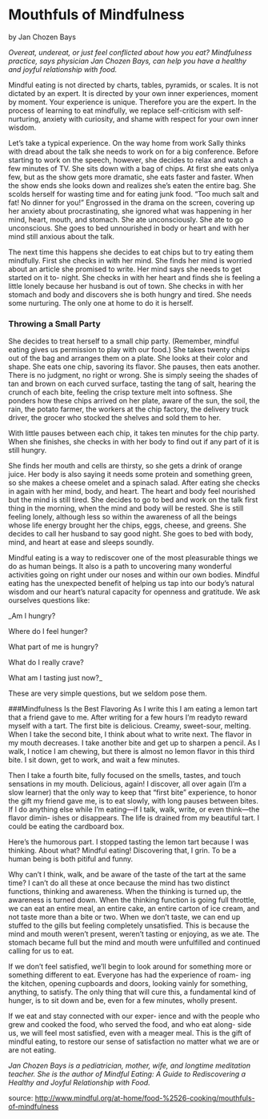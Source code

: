 Mouthfuls of Mindfulness
========================
by Jan Chozen Bays

_Overeat, undereat, or just feel conflicted about how you
eat? Mindfulness practice, says physician Jan Chozen
Bays, can help you have a healthy and joyful relationship
with food._

Mindful eating is not directed by charts,
tables, pyramids, or scales. It is not dictated by an
expert. It is directed by your own inner
experiences, moment by moment. Your
experience is unique. Therefore you are the
expert. In the process of learning to eat mindfully,
we replace self-criticism with self-nurturing,
anxiety with curiosity, and shame with respect for
your own inner wisdom.

Let’s take a typical experience. On the way
home from work Sally thinks with dread about the
talk she needs to work on for a big conference.
Before starting to work on the speech, however,
she decides to relax and watch a few minutes of
TV. She sits down with a bag of chips. At first she
eats onlya few, but as the show gets more
dramatic, she eats faster and faster. When the
show ends she looks down and realizes she’s eaten
the entire bag. She scolds herself for wasting time
and for eating junk food. “Too much salt and fat!
No dinner for you!” Engrossed in the drama on
the screen, covering up her anxiety about
procrastinating, she ignored what was happening
in her mind, heart, mouth, and stomach. She ate
unconsciously. She ate to go unconscious. She
goes to bed unnourished in body or heart and with
her mind still anxious about the talk.

The next time this happens she decides to eat
chips but to try eating them mindfully. First she
checks in with her mind. She finds her mind is
worried about an article she promised to write.
Her mind says she needs to get started on it to-
night. She checks in with her heart and finds she is
feeling a little lonely because her husband is out
of town. She checks in with her stomach and body
and discovers she is both hungry and tired. She
needs some nurturing. The only one at home to do
it is herself.

### Throwing a Small Party
She decides to treat herself to a small chip
party. (Remember, mindful eating gives us
permission to play with our food.) She takes
twenty chips out of the bag and arranges them on
a plate. She looks at their color and shape. She
eats one chip, savoring its flavor. She pauses, then
eats another. There is no judgment, no right or
wrong. She is simply seeing the shades of tan and
brown on each curved surface, tasting the tang of
salt, hearing the crunch of each bite, feeling the
crisp texture melt into softness. She ponders how
these chips arrived on her plate, aware of the sun,
the soil, the rain, the potato farmer, the workers at
the chip factory, the delivery truck driver, the
grocer who stocked the shelves and sold them to
her.

With little pauses between each chip, it takes
ten minutes for the chip party. When she finishes,
she checks in with her body to find out if any part
of it is still hungry.

She finds her mouth and cells are thirsty, so
she gets a drink of orange juice. Her body is also
saying it needs some protein and something green,
so she makes a cheese omelet and a spinach salad.
After eating she checks in again with her mind,
body, and heart. The heart and body feel
nourished but the mind is still tired. She decides to
go to bed and work on the talk first thing in the
morning, when the mind and body will be rested.
She is still feeling lonely, although less so within
the awareness of all the beings whose life energy
brought her the chips, eggs, cheese, and greens.
She decides to call her husband to say good night.
She goes to bed with body, mind, and heart at ease
and sleeps soundly.

Mindful eating is a way to rediscover one of
the most pleasurable things we do as human
beings. It also is a path to uncovering many
wonderful activities going on right under our
noses and within our own bodies. Mindful eating
has the unexpected benefit of helping us tap into
our body’s natural wisdom and our heart’s natural
capacity for openness and gratitude. We ask
ourselves questions like:

_Am I hungry?

Where do I feel hunger?

What part of me is hungry?

What do I really crave?

What am I tasting just now?_

These are very simple questions, but we
seldom pose them.

###Mindfulness Is the Best Flavoring
As I write this I am eating a lemon tart that a
friend gave to me. After writing for a few hours
I’m readyto reward myself with a tart. The first
bite is delicious. Creamy, sweet-sour, melting.
When I take the second bite, I think about what to
write next. The flavor in my mouth decreases. I
take another bite and get up to sharpen a pencil.
As I walk, I notice I am chewing, but there is
almost no lemon flavor in this third bite. I sit
down, get to work, and wait a few minutes.

Then I take a fourth bite, fully focused on the
smells, tastes, and touch sensations in my mouth.
Delicious, again! I discover, all over again (I’m a
slow learner) that the only way to keep that “first
bite” experience, to honor the gift my friend gave
me, is to eat slowly, with long pauses between
bites. If I do anything else while I’m eating—if I
talk, walk, write, or even think—the flavor dimin-
ishes or disappears. The life is drained from my
beautiful tart. I could be eating the cardboard box.

Here’s the humorous part. I stopped tasting the
lemon tart because I was thinking. About what?
Mindful eating! Discovering that, I grin. To be a
human being is both pitiful and funny.

Why can’t I think, walk, and be aware of the
taste of the tart at the same time? I can’t do all
these at once because the mind has two distinct
functions, thinking and awareness. When the
thinking is turned up, the awareness is turned
down. When the thinking function is going full
throttle, we can eat an entire meal, an entire cake,
an entire carton of ice cream, and not taste more
than a bite or two. When we don’t taste, we can
end up stuffed to the gills but feeling completely
unsatisfied. This is because the mind and mouth
weren’t present, weren’t tasting or enjoying, as we
ate. The stomach became full but the mind and
mouth were unfulfilled and continued calling for
us to eat.

If we don’t feel satisfied, we’ll begin to look
around for something more or something different
to eat. Everyone has had the experience of roam-
ing the kitchen, opening cupboards and doors,
looking vainly for something, anything, to satisfy.
The only thing that will cure this, a fundamental
kind of hunger, is to sit down and be, even for a
few minutes, wholly present.

If we eat and stay connected with our exper-
ience and with the people who grew and cooked
the food, who served the food, and who eat along-
side us, we will feel most satisfied, even with a
meager meal. This is the gift of mindful eating, to
restore our sense of satisfaction no matter what we
are or are not eating.

_Jan Chozen Bays is a pediatrician, mother, wife, and longtime
meditation teacher. She is the author of Mindful Eating: A Guide
to Rediscovering a Healthy and Joyful Relationship with Food._

source: <http://www.mindful.org/at-home/food-%2526-cooking/mouthfuls-of-mindfulness>
